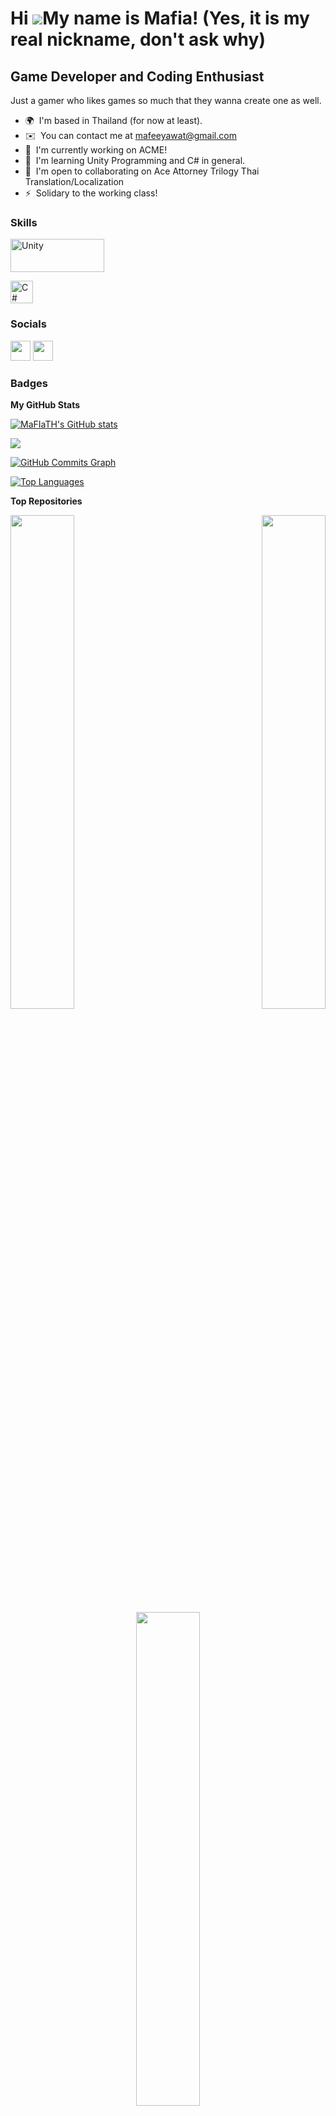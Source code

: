 Hi ![](https://user-images.githubusercontent.com/18350557/176309783-0785949b-9127-417c-8b55-ab5a4333674e.gif)My name is Mafia! (Yes, it is my real nickname, don't ask why)
===========================================================================================================================================================================

Game Developer and Coding Enthusiast
------------------------------------

Just a gamer who likes games so much that they wanna create one as well.

*   🌍  I'm based in Thailand (for now at least).
*   ✉️  You can contact me at [mafeeyawat@gmail.com](mailto:mafeeyawat@gmail.com)
*   🚀  I'm currently working on ACME!
*   🧠  I'm learning Unity Programming and C# in general.
*   🤝  I'm open to collaborating on Ace Attorney Trilogy Thai Translation/Localization
*   ⚡  Solidary to the working class!

### Skills

<p align="left">
<a href="https://docs.unity.com/" target="_blank" rel="noreferrer"><img src="https://gpuopen.com/wp-content/uploads/2021/10/U_Logo_White_RGB.png" width="150" height="53" alt="Unity" /></a>
  
<a href="https://docs.microsoft.com/en-us/dotnet/csharp/" target="_blank" rel="noreferrer"><img src="https://raw.githubusercontent.com/danielcranney/readme-generator/main/public/icons/skills/csharp-colored.svg" width="36" height="36" alt="C#" /></a>
</p>
                    
### Socials

<p align="left"> <a href="https://discord.com/users/Mafia2547" target="_blank" rel="noreferrer"><img src="https://raw.githubusercontent.com/danielcranney/readme-generator/main/public/icons/socials/discord.svg" width="32" height="32" /></a> <a href="https://www.github.com/MaFIaTH" target="_blank" rel="noreferrer"><img src="https://raw.githubusercontent.com/danielcranney/readme-generator/main/public/icons/socials/github.svg" width="32" height="32" /></a></p>

### Badges

<b>My GitHub Stats</b>

<a href="http://www.github.com/MaFIaTH"><img src="https://github-readme-stats.vercel.app/api?username=MaFIaTH&show_icons=true&hide=&count_private=true&title_color=f97316&text_color=ffffff&icon_color=f97316&bg_color=1c1917&hide_border=true&show_icons=true" alt="MaFIaTH's GitHub stats" /></a>

<a href="http://www.github.com/MaFIaTH"><img src="https://github-readme-streak-stats.herokuapp.com/?user=MaFIaTH&stroke=ffffff&background=1c1917&ring=f97316&fire=f97316&currStreakNum=ffffff&currStreakLabel=f97316&sideNums=ffffff&sideLabels=ffffff&dates=ffffff&hide_border=true" /></a>

<a href="http://www.github.com/MaFIaTH"><img src="https://github-readme-activity-graph.cyclic.app/graph?username=MaFIaTH&bg_color=1c1917&color=ffffff&line=f97316&point=ffffff&area_color=1c1917&area=true&hide_border=true&custom_title=GitHub%20Commits%20Graph" alt="GitHub Commits Graph" /></a>

<a href="https://github.com/MaFIaTH" align="left"><img src="https://github-readme-stats.vercel.app/api/top-langs/?username=MaFIaTH&langs_count=10&title_color=f97316&text_color=ffffff&icon_color=f97316&bg_color=1c1917&hide_border=true&locale=en&custom_title=Top%20%Languages" alt="Top Languages" /></a>

<b>Top Repositories</b>

<div width="100%" align="center"><a href="https://github.com/MaFIaTH/AAT_Script_Visualizer" align="left"><img align="left" width="45%" src="https://github-readme-stats.vercel.app/api/pin/?username=MaFIaTH&repo=AAT_Script_Visualizer&title_color=f97316&text_color=ffffff&icon_color=f97316&bg_color=1c1917&hide_border=true&locale=en" /></a><a href="https://github.com/MaFIaTH/AAT_TextExtractor" align="right"><img align="right" width="45%" src="https://github-readme-stats.vercel.app/api/pin/?username=MaFIaTH&repo=AAT_TextExtractor&title_color=f97316&text_color=ffffff&icon_color=f97316&bg_color=1c1917&hide_border=true&locale=en" /></a></div><br /><br /><br /><br /><br /><br /><br />
<div width="100%" align="center"><a href="https://github.com/XODIC-STUDIO/KAFOO_The_Root_of_Corruption" align="middle"><img align="middle" width="45%" src="https://github-readme-stats.vercel.app/api/pin/?username=Speedspencer&repo=KAFOO_The_Root_of_Corruption&title_color=f97316&text_color=ffffff&icon_color=f97316&bg_color=1c1917&hide_border=true&locale=en" /></a></div>
